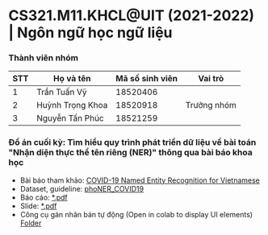 # CS321.M11.KHCL@UIT (2021-2022) | Ngôn ngữ học ngữ liệu


### Thành viên nhóm
| STT | Họ và tên | Mã số sinh viên| Vai trò |
|-----|--------------|-----------|------ |
|1| Trần Tuấn Vỹ | 18520406 |  |
|2| Huỳnh Trọng Khoa | 18520918 |Trưởng nhóm |
|3| Nguyễn Tấn Phúc | 18521259 |  |

### Đồ án cuối kỳ: Tìm hiểu quy trình phát triển dữ liệu về bài toán "Nhận diện thực thể tên riêng (NER)" thông qua bài báo khoa học
- Bài báo tham khảo: [COVID-19 Named Entity Recognition for Vietnamese](https://aclanthology.org/2021.naacl-main.173/)
- Dataset, guideline: [phoNER_COVID19](https://github.com/VinAIResearch/PhoNER_COVID19)
- Báo cáo: [*.pdf](https://github.com/tedhwang007/Corpus-Linguistics/blob/main/Report/Report.pdf)
- Slide: [*.pdf](https://github.com/tedhwang007/Corpus-Linguistics/blob/main/Report/Report-Slide.pdf)
- Công cụ gán nhãn bán tự động (Open in colab to display UI elements) [Folder](https://github.com/tedhwang007/Corpus-Linguistics/tree/main/Annotation%20Tool)
